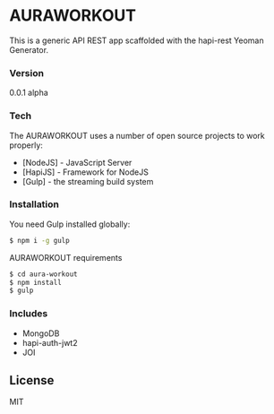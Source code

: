 # AURAWORKOUT
This is a generic API REST app scaffolded with the hapi-rest Yeoman Generator.

### Version
0.0.1 alpha

### Tech
The AURAWORKOUT uses a number of open source projects to work properly:

* [NodeJS] - JavaScript Server
* [HapiJS] - Framework for NodeJS
* [Gulp] - the streaming build system

### Installation
You need Gulp installed globally:
```sh
$ npm i -g gulp
```

AURAWORKOUT requirements
```sh
$ cd aura-workout
$ npm install
$ gulp
```

### Includes
* MongoDB
* hapi-auth-jwt2
* JOI

## License
MIT
